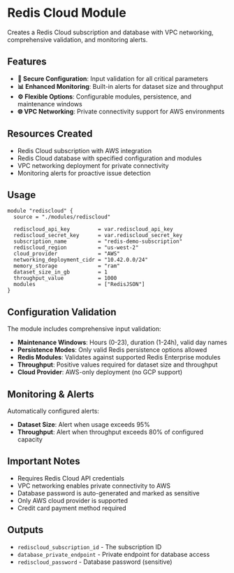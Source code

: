 # Redis Cloud Module

Creates a Redis Cloud subscription and database with VPC networking, comprehensive validation, and monitoring alerts.

## Features

- **🔐 Secure Configuration**: Input validation for all critical parameters
- **📊 Enhanced Monitoring**: Built-in alerts for dataset size and throughput
- **⚙️ Flexible Options**: Configurable modules, persistence, and maintenance windows
- **🌐 VPC Networking**: Private connectivity support for AWS environments

## Resources Created

- Redis Cloud subscription with AWS integration
- Redis Cloud database with specified configuration and modules
- VPC networking deployment for private connectivity
- Monitoring alerts for proactive issue detection

## Usage

```hcl
module "rediscloud" {
  source = "./modules/rediscloud"
  
  rediscloud_api_key         = var.rediscloud_api_key
  rediscloud_secret_key      = var.rediscloud_secret_key
  subscription_name          = "redis-demo-subscription"
  rediscloud_region          = "us-west-2"
  cloud_provider             = "AWS"
  networking_deployment_cidr = "10.42.0.0/24"
  memory_storage             = "ram"
  dataset_size_in_gb         = 1
  throughput_value           = 1000
  modules                    = ["RedisJSON"]
}
```

## Configuration Validation

The module includes comprehensive input validation:
- **Maintenance Windows**: Hours (0-23), duration (1-24h), valid day names
- **Persistence Modes**: Only valid Redis persistence options allowed
- **Redis Modules**: Validates against supported Redis Enterprise modules
- **Throughput**: Positive values required for dataset size and throughput
- **Cloud Provider**: AWS-only deployment (no GCP support)

## Monitoring & Alerts

Automatically configured alerts:
- **Dataset Size**: Alert when usage exceeds 95%
- **Throughput**: Alert when throughput exceeds 80% of configured capacity

## Important Notes

- Requires Redis Cloud API credentials
- VPC networking enables private connectivity to AWS
- Database password is auto-generated and marked as sensitive
- Only AWS cloud provider is supported
- Credit card payment method required

## Outputs

- `rediscloud_subscription_id` - The subscription ID
- `database_private_endpoint` - Private endpoint for database access
- `rediscloud_password` - Database password (sensitive)